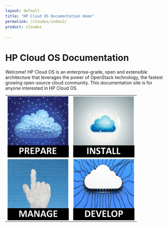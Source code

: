 ```yaml
---
layout: default
title: "HP Cloud OS Documentation Home"
permalink: /cloudos/index2/
product: cloudos

---
```


# HP Cloud OS Documentation

Welcome! HP Cloud OS is an enterprise-grade, open and extensible architecture that leverages the power of OpenStack technology, 
the fastest growing open-source cloud community. This documentation site is for anyone interested in HP Cloud OS.

<table style="color:#1796D3">
<tr>
<td><a href="/cloudos/overview/"><img align="center" src="media/cloudos-icon1.png" border="0"/></a></td><!-- PREPARE --> 
<td><a href="/cloudos/install/"><img align="center" src="media/cloudos-icon2.png" border="0"/></td><!-- INSTALL --> 
</tr>
<tr>
<td><a href="/cloudos/overview/"><img align="center" src="media/cloudos-icon3.png" border="0"/></td><!-- MANAGE --> 
<td><a href="/cloudos/api/quickstart/"><img align="center" src="media/cloudos-icon4.png" border="0"/></td><!-- DEVELOP --> 
</tr>
</table>


 